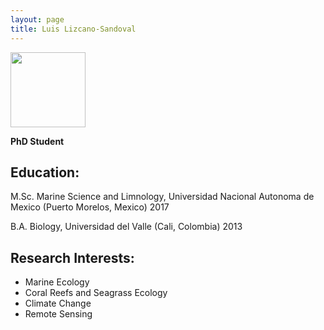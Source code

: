 ```yaml
---
layout: page
title: Luis Lizcano-Sandoval
---
```


<img src="https://raw.github.com/USF-IMARS/usf-imars.github.io/master/_students/photo_luis.jpg" width="120">


**PhD Student**

## Education:
M.Sc. Marine Science and Limnology, Universidad Nacional Autonoma de Mexico (Puerto Morelos, Mexico) 2017

B.A. Biology, Universidad del Valle (Cali, Colombia) 2013

## Research Interests:

* Marine Ecology
* Coral Reefs and Seagrass Ecology
* Climate Change
* Remote Sensing
